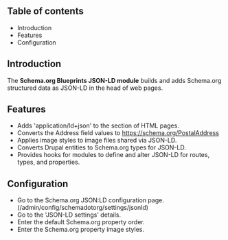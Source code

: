Table of contents
-----------------

* Introduction
* Features
* Configuration


Introduction
------------

The **Schema.org Blueprints JSON-LD module** builds and adds Schema.org structured 
data as JSON-LD in the head of web pages.


Features
--------

- Adds 'application/ld+json' to the <head> section of HTML pages.
- Converts the Address field values to https://schema.org/PostalAddress
- Applies image styles to image files shared via JSON-LD.
- Converts Drupal entities to Schema.org types for JSON-LD.
- Provides hooks for modules to define and alter JSON-LD for routes, 
  types, and properties.


Configuration
-------------

- Go to the Schema.org JSON:LD configuration page.  
  (/admin/config/schemadotorg/settings/jsonld)
- Go to the 'JSON-LD settings' details.
- Enter the default Schema.org property order.
- Enter the Schema.org property image styles.
